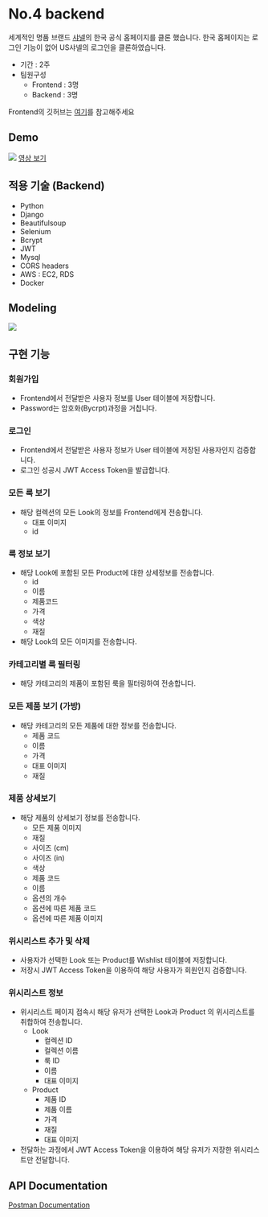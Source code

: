# No.4 backend

세계적인 명품 브랜드 [샤넬](https://www.chanel.com/ko_KR/)의 한국 공식 홈페이지를 클론 했습니다.
한국 홈페이지는 로그인 기능이 없어 US샤넬의 로그인을 클론하였습니다.

- 기간 : 2주
- 팀원구성
  - Frontend : 3명
  - Backend : 3명

Frontend의 깃허브는 [여기](https://github.com/wecode-bootcamp-korea/9-No.4-frontend)를 참고해주세요

## Demo

![](https://images.velog.io/images/yongineer1990/post/e7150a22-cc60-4fbe-abb4-b1bed5ca682e/image.png)
[영상 보기](https://youtu.be/xal1C8M6V0g)

## 적용 기술 (Backend)

- Python
- Django
- Beautifulsoup
- Selenium
- Bcrypt
- JWT
- Mysql
- CORS headers
- AWS : EC2, RDS
- Docker

## Modeling

![](https://s3.us-west-2.amazonaws.com/secure.notion-static.com/1bfc3a2e-92ae-4fdd-a64b-3e5aea3d1ca9/Untitled.png?X-Amz-Algorithm=AWS4-HMAC-SHA256&X-Amz-Credential=AKIAT73L2G45O3KS52Y5%2F20200704%2Fus-west-2%2Fs3%2Faws4_request&X-Amz-Date=20200704T144450Z&X-Amz-Expires=86400&X-Amz-Signature=bb64bc2a2f11dbc8c14b3c8e14e95d7caab6418b3fc2bcdf153a65e5ed132f4f&X-Amz-SignedHeaders=host&response-content-disposition=filename%20%3D%22Untitled.png%22)

## 구현 기능

### 회원가입

- Frontend에서 전달받은 사용자 정보를 User 테이블에 저장합니다.
- Password는 암호화(Bycrpt)과정을 거칩니다.

### 로그인

- Frontend에서 전달받은 사용자 정보가 User 테이블에 저장된 사용자인지 검증합니다.
- 로그인 성공시 JWT Access Token을 발급합니다.

### 모든 룩 보기

- 해당 컬렉션의 모든 Look의 정보를 Frontend에게 전송합니다.
  - 대표 이미지
  - id

### 룩 정보 보기

- 해당 Look에 포함된 모든 Product에 대한 상세정보를 전송합니다.
  - id
  - 이름
  - 제품코드
  - 가격
  - 색상
  - 재질
- 해당 Look의 모든 이미지를 전송합니다.

### 카테고리별 룩 필터링

- 해당 카테고리의 제품이 포함된 룩을 필터링하여 전송합니다.

### 모든 제품 보기 (가방)

- 해당 카테고리의 모든 제품에 대한 정보를 전송합니다.
  - 제품 코드
  - 이름
  - 가격
  - 대표 이미지
  - 재질

### 제품 상세보기

- 해당 제품의 상세보기 정보를 전송합니다.
  - 모든 제품 이미지
  - 재질
  - 사이즈 (cm)
  - 사이즈 (in)
  - 색상
  - 제품 코드
  - 이름
  - 옵션의 개수
  - 옵션에 따른 제품 코드
  - 옵션에 따른 제품 이미지

### 위시리스트 추가 및 삭제

- 사용자가 선택한 Look 또는 Product를 Wishlist 테이블에 저장합니다.
- 저장시 JWT Access Token을 이용하여 해당 사용자가 회원인지 검증합니다.

### 위시리스트 정보

- 위시리스트 페이지 접속시 해당 유저가 선택한 Look과 Product 의 위시리스트를 취합하여 전송합니다.
  - Look
    - 컬렉션 ID
    - 컬렉션 이름
    - 룩 ID
    - 이름
    - 대표 이미지
  - Product
    - 제품 ID
    - 제품 이름
    - 가격
    - 재질
    - 대표 이미지
- 전달하는 과정에서 JWT Access Token을 이용하여 해당 유저가 저장한 위시리스트만 전달합니다.

## API Documentation

[Postman Documentation](https://documenter.getpostman.com/view/11684511/T17Ge7NY?version=latest)
